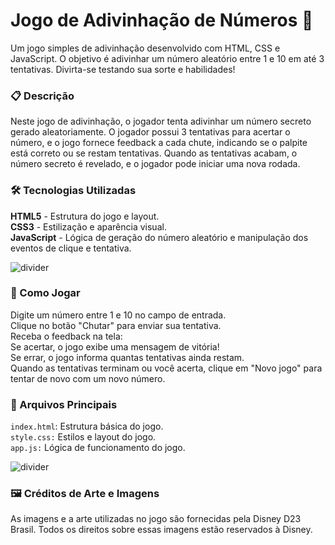 # Jogo de Adivinhação de Números 🎲  
Um jogo simples de adivinhação desenvolvido com HTML, CSS e JavaScript. O objetivo é adivinhar um número aleatório entre 1 e 10 em até 3 tentativas. Divirta-se testando sua sorte e habilidades!

### 📋 Descrição  
Neste jogo de adivinhação, o jogador tenta adivinhar um número secreto gerado aleatoriamente. O jogador possui 3 tentativas para acertar o número, e o jogo fornece feedback a cada chute, indicando se o palpite está correto ou se restam tentativas. Quando as tentativas acabam, o número secreto é revelado, e o jogador pode iniciar uma nova rodada.

### 🛠️ Tecnologias Utilizadas  
**HTML5** - Estrutura do jogo e layout.  
**CSS3** - Estilização e aparência visual.  
**JavaScript** - Lógica de geração do número aleatório e manipulação dos eventos de clique e tentativa.  

![divider](https://github.com/user-attachments/assets/bfae75fb-5017-4780-a572-92ec06fbfe8f)

### 🧩 Como Jogar  
Digite um número entre 1 e 10 no campo de entrada.  
Clique no botão "Chutar" para enviar sua tentativa.  
Receba o feedback na tela:  
Se acertar, o jogo exibe uma mensagem de vitória!  
Se errar, o jogo informa quantas tentativas ainda restam.  
Quando as tentativas terminam ou você acerta, clique em "Novo jogo" para tentar de novo com um novo número.  

### 📄 Arquivos Principais  
``index.html``: Estrutura básica do jogo.  
``style.css:`` Estilos e layout do jogo.  
``app.js:`` Lógica de funcionamento do jogo.  

![divider](https://github.com/user-attachments/assets/bfae75fb-5017-4780-a572-92ec06fbfe8f)

### 🖼️ Créditos de Arte e Imagens  
As imagens e a arte utilizadas no jogo são fornecidas pela Disney D23 Brasil. Todos os direitos sobre essas imagens estão reservados à Disney.
